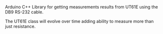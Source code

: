 Arduino C++ Library for getting measurements results from UT61E using the DB9 RS-232 cable.

The UT61E class will evolve over time adding ability to measure more than just resistance.
